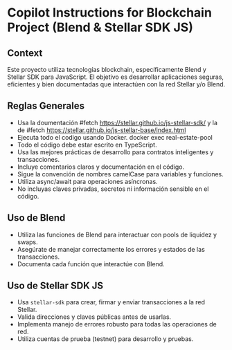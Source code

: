 # Copilot Instructions for Blockchain Project (Blend & Stellar SDK JS)

## Context
Este proyecto utiliza tecnologías blockchain, específicamente Blend y Stellar SDK para JavaScript. El objetivo es desarrollar aplicaciones seguras, eficientes y bien documentadas que interactúen con la red Stellar y/o Blend.

## Reglas Generales
- Usa la doumentación #fetch https://stellar.github.io/js-stellar-sdk/ y la de #fetch https://stellar.github.io/js-stellar-base/index.html
- Ejecuta todo el codigo usando Docker.  docker exec real-estate-pool <command>
- Todo el código debe estar escrito en TypeScript.
- Usa las mejores prácticas de desarrollo para contratos inteligentes y transacciones.
- Incluye comentarios claros y documentación en el código.
- Sigue la convención de nombres camelCase para variables y funciones.
- Utiliza async/await para operaciones asíncronas.
- No incluyas claves privadas, secretos ni información sensible en el código.


## Uso de Blend
- Utiliza las funciones de Blend para interactuar con pools de liquidez y swaps.
- Asegúrate de manejar correctamente los errores y estados de las transacciones.
- Documenta cada función que interactúe con Blend.

## Uso de Stellar SDK JS
- Usa `stellar-sdk` para crear, firmar y enviar transacciones a la red Stellar.
- Valida direcciones y claves públicas antes de usarlas.
- Implementa manejo de errores robusto para todas las operaciones de red.
- Utiliza cuentas de prueba (testnet) para desarrollo y pruebas.

